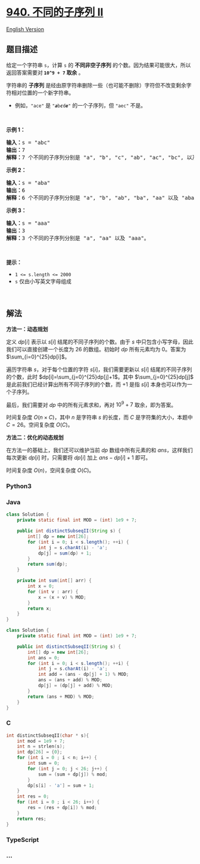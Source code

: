 # [940. 不同的子序列 II](https://leetcode.cn/problems/distinct-subsequences-ii)

[English Version](/solution/0900-0999/0940.Distinct%20Subsequences%20II/README_EN.md)

## 题目描述

<!-- 这里写题目描述 -->

<p>给定一个字符串 <code>s</code>，计算 <code>s</code> 的 <strong>不同非空子序列</strong> 的个数。因为结果可能很大，所以返回答案需要对<strong> </strong><strong><code>10^9 + 7</code> 取余</strong> 。</p>

<p>字符串的 <strong>子序列</strong> 是经由原字符串删除一些（也可能不删除）字符但不改变剩余字符相对位置的一个新字符串。</p>

<ul>
	<li>例如，<code>"ace"</code> 是 <code>"<em><strong>a</strong></em>b<em><strong>c</strong></em>d<em><strong>e</strong></em>"</code> 的一个子序列，但 <code>"aec"</code> 不是。</li>
</ul>

<p>&nbsp;</p>

<p><strong>示例 1：</strong></p>

<pre>
<strong>输入：</strong>s = "abc"
<strong>输出：</strong>7
<strong>解释：</strong>7 个不同的子序列分别是 "a", "b", "c", "ab", "ac", "bc", 以及 "abc"。
</pre>

<p><strong>示例 2：</strong></p>

<pre>
<strong>输入：</strong>s = "aba"
<strong>输出：</strong>6
<strong>解释：</strong>6 个不同的子序列分别是 "a", "b", "ab", "ba", "aa" 以及 "aba"。
</pre>

<p><strong>示例 3：</strong></p>

<pre>
<strong>输入：</strong>s = "aaa"
<strong>输出：</strong>3
<strong>解释：</strong>3 个不同的子序列分别是 "a", "aa" 以及 "aaa"。
</pre>

<p>&nbsp;</p>

<p><strong>提示：</strong></p>

<ul>
	<li><code>1 &lt;= s.length &lt;= 2000</code></li>
	<li><code>s</code> 仅由小写英文字母组成</li>
</ul>

<p>&nbsp;</p>

## 解法

<!-- 这里可写通用的实现逻辑 -->

**方法一：动态规划**

定义 $dp[i]$ 表示以 $s[i]$ 结尾的不同子序列的个数。由于 $s$ 中只包含小写字母，因此我们可以直接创建一个长度为 $26$ 的数组。初始时 $dp$ 所有元素均为 $0$。答案为 $\sum_{i=0}^{25}dp[i]$。

遍历字符串 $s$，对于每个位置的字符 $s[i]$，我们需要更新以 $s[i]$ 结尾的不同子序列的个数，此时 $dp[i]=\sum_{j=0}^{25}dp[j]+1$。其中 $\sum_{j=0}^{25}dp[j]$ 是此前我们已经计算出所有不同子序列的个数，而 $+1$ 是指 $s[i]$ 本身也可以作为一个子序列。

最后，我们需要对 $dp$ 中的所有元素求和，再对 $10^9+7$ 取余，即为答案。

时间复杂度 $O(n\times C)$，其中 $n$ 是字符串 $s$ 的长度，而 $C$ 是字符集的大小，本题中 $C=26$。空间复杂度 $O(C)$。

**方法二：优化的动态规划**

在方法一的基础上，我们还可以维护当前 $dp$ 数组中所有元素的和 $ans$，这样我们每次更新 $dp[i]$ 时，只需要将 $dp[i]$ 加上 $ans-dp[i]+1$ 即可。

时间复杂度 $O(n)$，空间复杂度 $O(C)$。

<!-- tabs:start -->

### **Python3**

<!-- 这里可写当前语言的特殊实现逻辑 -->







### **Java**

<!-- 这里可写当前语言的特殊实现逻辑 -->

```java
class Solution {
    private static final int MOD = (int) 1e9 + 7;

    public int distinctSubseqII(String s) {
        int[] dp = new int[26];
        for (int i = 0; i < s.length(); ++i) {
            int j = s.charAt(i) - 'a';
            dp[j] = sum(dp) + 1;
        }
        return sum(dp);
    }

    private int sum(int[] arr) {
        int x = 0;
        for (int v : arr) {
            x = (x + v) % MOD;
        }
        return x;
    }
}
```

```java
class Solution {
    private static final int MOD = (int) 1e9 + 7;

    public int distinctSubseqII(String s) {
        int[] dp = new int[26];
        int ans = 0;
        for (int i = 0; i < s.length(); ++i) {
            int j = s.charAt(i) - 'a';
            int add = (ans - dp[j] + 1) % MOD;
            ans = (ans + add) % MOD;
            dp[j] = (dp[j] + add) % MOD;
        }
        return (ans + MOD) % MOD;
    }
}
```













### **C**

```c
int distinctSubseqII(char * s){
    int mod = 1e9 + 7;
    int n = strlen(s);
    int dp[26] = {0};
    for (int i = 0 ; i < n; i++) {
        int sum = 0;
        for (int j = 0; j < 26; j++) {
            sum = (sum + dp[j]) % mod;
        }
        dp[s[i] - 'a'] = sum + 1;
    }
    int res = 0;
    for (int i = 0 ; i < 26; i++) {
        res = (res + dp[i]) % mod;
    }
    return res;
}
```

### **TypeScript**







### **...**

```

```


